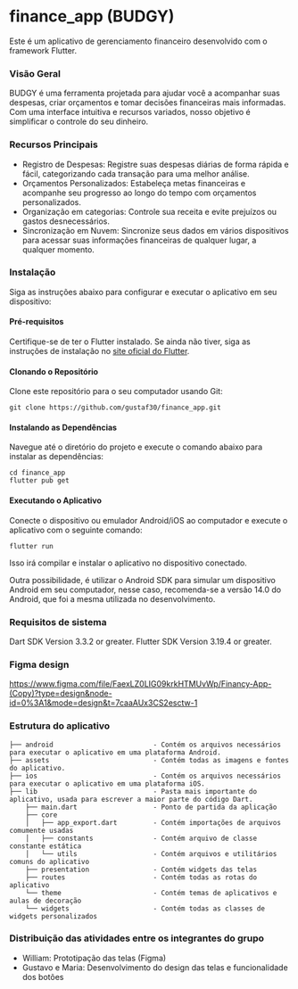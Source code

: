 # finance_app (BUDGY)
Este é um aplicativo de gerenciamento financeiro desenvolvido com o framework Flutter.

### Visão Geral
BUDGY é uma ferramenta projetada para ajudar você a acompanhar suas despesas, criar orçamentos e tomar decisões financeiras mais informadas. Com uma interface intuitiva e recursos variados, nosso objetivo é simplificar o controle do seu dinheiro.

### Recursos Principais
- Registro de Despesas: Registre suas despesas diárias de forma rápida e fácil, categorizando cada transação para uma melhor análise.
- Orçamentos Personalizados: Estabeleça metas financeiras e acompanhe seu progresso ao longo do tempo com orçamentos personalizados.
- Organização em categorias: Controle sua receita e evite prejuízos ou gastos desnecessários.
- Sincronização em Nuvem: Sincronize seus dados em vários dispositivos para acessar suas informações financeiras de qualquer lugar, a qualquer momento.

### Instalação
Siga as instruções abaixo para configurar e executar o aplicativo em seu dispositivo:

#### Pré-requisitos
Certifique-se de ter o Flutter instalado. Se ainda não tiver, siga as instruções de instalação no [site oficial do Flutter](https://flutter.dev/).
#### Clonando o Repositório
Clone este repositório para o seu computador usando Git:
```
git clone https://github.com/gustaf30/finance_app.git
```
#### Instalando as Dependências
Navegue até o diretório do projeto e execute o comando abaixo para instalar as dependências:
```
cd finance_app
flutter pub get
```
#### Executando o Aplicativo
Conecte o dispositivo ou emulador Android/iOS ao computador e execute o aplicativo com o seguinte comando:
```
flutter run
```
Isso irá compilar e instalar o aplicativo no dispositivo conectado.

Outra possibilidade, é utilizar o Android SDK para simular um dispositivo Android em seu computador, nesse caso, recomenda-se a versão 14.0 do Android, que foi a mesma utilizada no desenvolvimento.

### Requisitos de sistema

Dart SDK Version 3.3.2 or greater.
Flutter SDK Version 3.19.4 or greater.

### Figma design

https://www.figma.com/file/FaexLZ0LIG09krkHTMUvWp/Financy-App-(Copy)?type=design&node-id=0%3A1&mode=design&t=7caaAUx3CS2esctw-1


### Estrutura do aplicativo
```
├── android                         - Contém os arquivos necessários para executar o aplicativo em uma plataforma Android.
├── assets                          - Contém todas as imagens e fontes do aplicativo.
├── ios                             - Contém os arquivos necessários para executar o aplicativo em uma plataforma iOS.
├── lib                             - Pasta mais importante do aplicativo, usada para escrever a maior parte do código Dart.
    ├── main.dart                   - Ponto de partida da aplicação
    ├── core
    │   ├── app_export.dart         - Contém importações de arquivos comumente usadas
    │   ├── constants               - Contém arquivo de classe constante estática
    │   └── utils                   - Contém arquivos e utilitários comuns do aplicativo
    ├── presentation                - Contém widgets das telas
    ├── routes                      - Contém todas as rotas do aplicativo
    └── theme                       - Contém temas de aplicativos e aulas de decoração
    └── widgets                     - Contém todas as classes de widgets personalizados
```

### Distribuição das atividades entre os integrantes do grupo
- William: Prototipação das telas (Figma)
- Gustavo e Maria: Desenvolvimento do design das telas e funcionalidade dos botões

